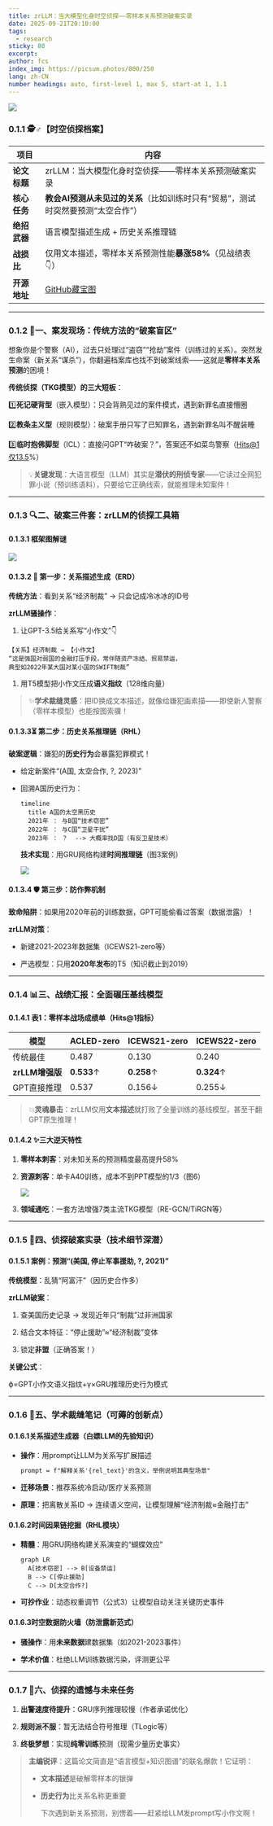 ```yaml
---
title: zrLLM：当大模型化身时空侦探——零样本关系预测破案实录
date: 2025-09-21T20:10:00
tags:
  - research
sticky: 80
excerpt:
author: fcs
index_img: https://picsum.photos/800/250
lang: zh-CN
number headings: auto, first-level 1, max 5, start-at 1, 1.1
---
```


![](http://picsum.photos/800/250)


### 0.1.1 🕵️♂️ ​**​【时空侦探档案】​**​

| ​**​项目​**​   | ​**​内容​**​                                        |
| ------------ | ------------------------------------------------- |
| ​**​论文标题​**​ | zrLLM：当大模型化身时空侦探——零样本关系预测破案实录                     |
| ​**​核心任务​**​ | ​**​教会AI预测从未见过的关系​**​（比如训练时只有“贸易”，测试时突然要预测“太空合作”） |
| ​**​绝招武器​**​ | 语言模型描述生成 + 历史关系推理链                                |
| ​**​战损比​**​  | 仅用文本描述，零样本关系预测性能​**​暴涨58%​**​（见战绩表👇）             |
| ​**​开源地址​**​ | [GitHub藏宝图](https://github.com/ZifengDing/zrLLM)  |

---

### 0.1.2 🧩 ​**​一、案发现场：传统方法的“破案盲区”​**​

想象你是个警察（AI），过去只处理过“盗窃”“抢劫”案件（训练过的关系）。突然发生命案（新关系“谋杀”），你翻遍档案库也找不到破案线索——这就是​**​零样本关系预测​**​的困境！

​**​传统侦探（TKG模型）的三大短板​**​：

1️⃣ ​**​死记硬背型​**​（嵌入模型）：只会背熟见过的案件模式，遇到新罪名直接懵圈

2️⃣ ​**​教条主义型​**​（规则模型）：破案手册只写了已知罪名，遇到新罪名叫不醒装睡

3️⃣ ​**​临时抱佛脚型​**​（ICL）：直接问GPT“咋破案？”，答案还不如菜鸟警察（Hits@1仅13.5%）

> 💡 ​**​关键发现​**​：大语言模型（LLM）其实是​**​潜伏的刑侦专家​**​——它读过全网犯罪小说（预训练语料），只要给它正确线索，就能推理未知案件！

---

### 0.1.3 🔍 ​**​二、破案三件套：zrLLM的侦探工具箱​**​

#### 0.1.3.1 ​**​框架图解谜​**​

![](https://hunyuan-plugin-private-1258344706.cos.ap-nanjing.myqcloud.com/pdf_youtu/img/042e47dd633f23a1ba859dab60113621-image.png?q-sign-algorithm=sha1&q-ak=AKID372nLgqocp7HZjfQzNcyGOMTN3Xp6FEA&q-sign-time=1758598209%3B2073958209&q-key-time=1758598209%3B2073958209&q-header-list=host&q-url-param-list=&q-signature=9f2c252467e90fa6a8c5b7e46fdbbaf205a9de18)

#### 0.1.3.2 ​**​🔦 第一步：关系描述生成（ERD）​**​

​**​传统方法​**​：看到关系“经济制裁” → 只会记成冷冰冰的ID号

​**​zrLLM骚操作​**​：

1. 让GPT-3.5给关系写“小作文”👇
    

```
【关系】经济制裁 → 【小作文】 
“这是强国对弱国的金融打压手段，常伴随资产冻结、贸易禁运，  
典型如2022年某大国对某小国的SWIFT制裁”
```

1. 用T5模型把小作文压成​**​语义指纹​**​（128维向量）
    

> ✨ ​**​学术裁缝灵感​**​：把ID换成文本描述，就像给嫌犯画素描——即使新人警察（零样本模型）也能按图索骥！

#### 0.1.3.3 ​**​⏳ 第二步：历史关系推理链（RHL）​**​

​**​破案逻辑​**​：嫌犯的​**​历史行为​**​会暴露犯罪模式！

- 给定新案件“(A国, 太空合作, ?, 2023)”
    
- 回溯A国历史行为：
    
    ```mermaid
    timeline
      title A国的太空黑历史
      2021年 ： 与B国“技术窃密”
      2022年 ： 与C国“卫星干扰”
      2023年 ： ？  --> 大概率找D国（有反卫星技术）
    ```
    
    ​**​技术实现​**​：用GRU网络构建​**​时间推理链​**​（图3案例）
    
    ![](https://hunyuan-plugin-private-1258344706.cos.ap-nanjing.myqcloud.com/pdf_youtu/img/c39ef937594830aa9cb1689a6f852d44-image.png?q-sign-algorithm=sha1&q-ak=AKID372nLgqocp7HZjfQzNcyGOMTN3Xp6FEA&q-sign-time=1758598213%3B2073958213&q-key-time=1758598213%3B2073958213&q-header-list=host&q-url-param-list=&q-signature=a9c7dabdeed1715658abb2613d7fa16e337f9e8c)
    

#### 0.1.3.4 ​**​🛡️ 第三步：防作弊机制​**​

​**​致命陷阱​**​：如果用2020年前的训练数据，GPT可能偷看过答案（数据泄露）！

​**​zrLLM对策​**​：

- 新建2021-2023年数据集（ICEWS21-zero等）
    
- 严选模型：只用​**​2020年发布​**​的T5（知识截止到2019）
    

---

### 0.1.4 📊 ​**​三、战绩汇报：全面碾压基线模型​**​

#### 0.1.4.1 表1：零样本战场成绩单（Hits@1指标）

|模型|ACLED-zero|ICEWS21-zero|ICEWS22-zero|
|---|---|---|---|
|传统最佳|0.487|0.130|0.240|
|​**​zrLLM增强版​**​|​**​0.533​**​↑|​**​0.258​**​↑|​**​0.324​**​↑|
|GPT直接推理|0.537|0.156↓|0.255↓|

> 💥 ​**​灵魂暴击​**​：zrLLM仅用​**​文本描述​**​就打败了全量训练的基线模型，甚至干翻GPT原生推理！

#### 0.1.4.2 ✨ ​**​三大逆天特性​**​

1. ​**​零样本刺客​**​：对未知关系的预测精度最高提升58%
    
2. ​**​资源刺客​**​：单卡A40训练，成本不到PPT模型的1/3（图6）
    
    ![](https://hunyuan-plugin-private-1258344706.cos.ap-nanjing.myqcloud.com/pdf_youtu/img/a48f8ea2b4470cd5586a78d342da520b-image.png?q-sign-algorithm=sha1&q-ak=AKID372nLgqocp7HZjfQzNcyGOMTN3Xp6FEA&q-sign-time=1758598218%3B2073958218&q-key-time=1758598218%3B2073958218&q-header-list=host&q-url-param-list=&q-signature=cc16067df59716f2871cd338c818b720de9127ef)
    
3. ​**​领域通吃​**​：一套方法增强7类主流TKG模型（RE-GCN/TiRGN等）
    

---

### 0.1.5 🧪 ​**​四、侦探破案实录（技术细节深潜）​**​

#### 0.1.5.1 案例：预测“(美国, 停止军事援助, ?, 2021)”

​**​传统模型​**​：乱猜“阿富汗”（因历史合作多）

​**​zrLLM破案​**​：

1. 查美国历史记录 → 发现近年只“制裁”过非洲国家
    
2. 结合文本特征：“停止援助”≈“经济制裁”变体
    
3. 锁定​**​非盟​**​（正确答案！）
    

​**​关键公式​**​：

ϕ=GPT小作文语义指纹​​+γ×GRU推理历史行为模式​​

---

### 0.1.6 🧩 ​**​五、学术裁缝笔记（可薅的创新点）​**​

#### 0.1.6.1 ​**​关系描述生成器（白嫖LLM的先验知识）​**​

- ​**​操作​**​：用prompt让LLM为关系写扩展描述
    
    ```markdown
    prompt = f"解释关系'{rel_text}'的含义，举例说明其典型场景"
    ```
    
- ​**​迁移场景​**​：推荐系统冷启动/医疗关系预测
    
- ​**​原理​**​：把离散关系ID → 连续语义空间，让模型理解“经济制裁≈金融打击”
    

#### 0.1.6.2 ​**​时间因果链挖掘（RHL模块）​**​

- ​**​精髓​**​：用GRU网络构建关系演变的“蝴蝶效应”
    
    ```mermaid
    graph LR
      A[技术窃密] --> B[设备禁运]
      B --> C[停止援助]
      C --> D[太空合作?]
    ```
    
- ​**​可抄作业​**​：动态权重调节（公式3）让模型自动关注关键历史事件
    

#### 0.1.6.3 ​**​时空数据防火墙（防泄露新范式）​**​

- ​**​骚操作​**​：用​**​未来数据​**​建数据集（如2021-2023事件）
    
- ​**​学术价值​**​：杜绝LLM训练数据污染，评测更公平
    

---

### 0.1.7 🚀 ​**​六、侦探的遗憾与未来任务​**​

1. ​**​出警速度待提升​**​：GRU序列推理较慢（作者承诺优化）
    
2. ​**​规则派不服​**​：暂无法结合符号推理（TLogic等）
    
3. ​**​终极梦想​**​：实现​**​纯零训练​**​预测（现需少量历史事实）
    

> ​**​主编锐评​**​：这篇论文简直是“语言模型+知识图谱”的联名爆款！它证明：
> 
> - ​**​文本描述​**​是破解零样本的银弹
>     
> - ​**​历史行为​**​比关系名称更重要
>     
>     下次遇到新关系预测，别愣着——赶紧给LLM发prompt写小作文啊！
>     
